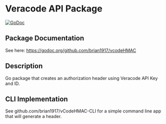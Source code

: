 # Veracode API Package
[![GoDoc](https://godoc.org/github.com/brian1917/vcodeHMAC?status.svg)](https://godoc.org/github.com/brian1917/vcodeHMAC)

## Package Documentation
See here: https://godoc.org/github.com/brian1917/vcodeHMAC

## Description
Go package that creates an authorization header using Veracode API Key and ID.

## CLI Implementation
See github.com/brian1917/vCodeHMAC-CLI for a simple command line app that will generate
a header.

